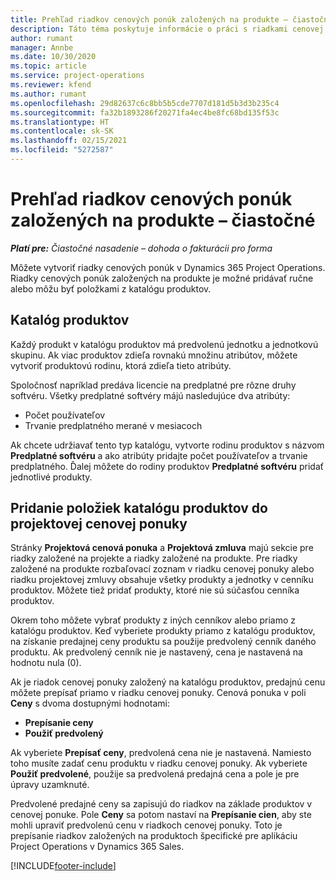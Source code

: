 ```yaml
---
title: Prehľad riadkov cenových ponúk založených na produkte – čiastočné
description: Táto téma poskytuje informácie o práci s riadkami cenovej ponuky založenej na projekte.
author: rumant
manager: Annbe
ms.date: 10/30/2020
ms.topic: article
ms.service: project-operations
ms.reviewer: kfend
ms.author: rumant
ms.openlocfilehash: 29d82637c6c8bb5b5cde7707d181d5b3d3b235c4
ms.sourcegitcommit: fa32b1893286f20271fa4ec4be8fc68bd135f53c
ms.translationtype: HT
ms.contentlocale: sk-SK
ms.lasthandoff: 02/15/2021
ms.locfileid: "5272587"
---
```

# <a name="product-based-quote-lines-overview---lite"></a>Prehľad riadkov cenových ponúk založených na produkte – čiastočné

_**Platí pre:** Čiastočné nasadenie – dohoda o fakturácii pro forma_

Môžete vytvoriť riadky cenových ponúk v Dynamics 365 Project Operations. Riadky cenových ponúk založených na produkte je možné pridávať ručne alebo môžu byť položkami z katalógu produktov.

## <a name="product-catalog"></a>Katalóg produktov

Každý produkt v katalógu produktov má predvolenú jednotku a jednotkovú skupinu. Ak viac produktov zdieľa rovnakú množinu atribútov, môžete vytvoriť produktovú rodinu, ktorá zdieľa tieto atribúty. 

Spoločnosť napríklad predáva licencie na predplatné pre rôzne druhy softvéru. Všetky predplatné softvéry májú nasledujúce dva atribúty:

- Počet používateľov
- Trvanie predplatného merané v mesiacoch

Ak chcete udržiavať tento typ katalógu, vytvorte rodinu produktov s názvom **Predplatné softvéru** a ako atribúty pridajte počet používateľov a trvanie predplatného. Ďalej môžete do rodiny produktov **Predplatné softvéru** pridať jednotlivé produkty.

## <a name="add-product-catalog-items-to-a-project-quote"></a>Pridanie položiek katalógu produktov do projektovej cenovej ponuky

Stránky **Projektová cenová ponuka** a **Projektová zmluva** majú sekcie pre riadky založené na projekte a riadky založené na produkte. Pre riadky založené na produkte rozbaľovací zoznam v riadku cenovej ponuky alebo riadku projektovej zmluvy obsahuje všetky produkty a jednotky v cenníku produktov. Môžete tiež pridať produkty, ktoré nie sú súčasťou cenníka produktov.

Okrem toho môžete vybrať produkty z iných cenníkov alebo priamo z katalógu produktov. Keď vyberiete produkty priamo z katalógu produktov, na získanie predajnej ceny produktu sa použije predvolený cenník daného produktu. Ak predvolený cenník nie je nastavený, cena je nastavená na hodnotu nula (0).

Ak je riadok cenovej ponuky založený na katalógu produktov, predajnú cenu môžete prepísať priamo v riadku cenovej ponuky. Cenová ponuka v poli **Ceny** s dvoma dostupnými hodnotami:

- **Prepísanie ceny**
- **Použiť predvolený**

Ak vyberiete **Prepísať ceny**, predvolená cena nie je nastavená. Namiesto toho musíte zadať cenu produktu v riadku cenovej ponuky. Ak vyberiete **Použiť predvolené**, použije sa predvolená predajná cena a pole je pre úpravy uzamknuté.

Predvolené predajné ceny sa zapisujú do riadkov na základe produktov v cenovej ponuke. Pole **Ceny** sa potom nastaví na **Prepísanie cien**, aby ste mohli upraviť predvolenú cenu v riadkoch cenovej ponuky. Toto je prepísanie riadkov založených na produktoch špecifické pre aplikáciu Project Operations v Dynamics 365 Sales.


[!INCLUDE[footer-include](../../includes/footer-banner.md)]